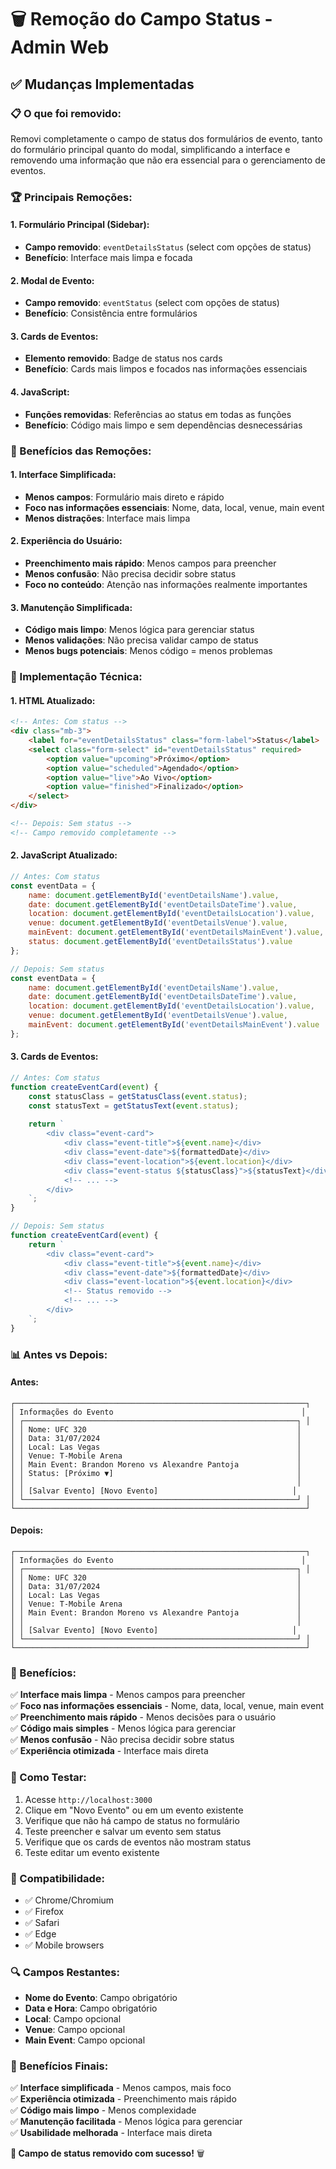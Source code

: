 # 🗑️ Remoção do Campo Status - Admin Web

## ✅ **Mudanças Implementadas**

### **📋 O que foi removido:**

Removi completamente o campo de status dos formulários de evento, tanto do formulário principal quanto do modal, simplificando a interface e removendo uma informação que não era essencial para o gerenciamento de eventos.

### **🏆 Principais Remoções:**

#### **1. Formulário Principal (Sidebar):**
- **Campo removido**: `eventDetailsStatus` (select com opções de status)
- **Benefício**: Interface mais limpa e focada

#### **2. Modal de Evento:**
- **Campo removido**: `eventStatus` (select com opções de status)
- **Benefício**: Consistência entre formulários

#### **3. Cards de Eventos:**
- **Elemento removido**: Badge de status nos cards
- **Benefício**: Cards mais limpos e focados nas informações essenciais

#### **4. JavaScript:**
- **Funções removidas**: Referências ao status em todas as funções
- **Benefício**: Código mais limpo e sem dependências desnecessárias

### **🎯 Benefícios das Remoções:**

#### **1. Interface Simplificada:**
- **Menos campos**: Formulário mais direto e rápido
- **Foco nas informações essenciais**: Nome, data, local, venue, main event
- **Menos distrações**: Interface mais limpa

#### **2. Experiência do Usuário:**
- **Preenchimento mais rápido**: Menos campos para preencher
- **Menos confusão**: Não precisa decidir sobre status
- **Foco no conteúdo**: Atenção nas informações realmente importantes

#### **3. Manutenção Simplificada:**
- **Código mais limpo**: Menos lógica para gerenciar status
- **Menos validações**: Não precisa validar campo de status
- **Menos bugs potenciais**: Menos código = menos problemas

### **🔧 Implementação Técnica:**

#### **1. HTML Atualizado:**
```html
<!-- Antes: Com status -->
<div class="mb-3">
    <label for="eventDetailsStatus" class="form-label">Status</label>
    <select class="form-select" id="eventDetailsStatus" required>
        <option value="upcoming">Próximo</option>
        <option value="scheduled">Agendado</option>
        <option value="live">Ao Vivo</option>
        <option value="finished">Finalizado</option>
    </select>
</div>

<!-- Depois: Sem status -->
<!-- Campo removido completamente -->
```

#### **2. JavaScript Atualizado:**
```javascript
// Antes: Com status
const eventData = {
    name: document.getElementById('eventDetailsName').value,
    date: document.getElementById('eventDetailsDateTime').value,
    location: document.getElementById('eventDetailsLocation').value,
    venue: document.getElementById('eventDetailsVenue').value,
    mainEvent: document.getElementById('eventDetailsMainEvent').value,
    status: document.getElementById('eventDetailsStatus').value
};

// Depois: Sem status
const eventData = {
    name: document.getElementById('eventDetailsName').value,
    date: document.getElementById('eventDetailsDateTime').value,
    location: document.getElementById('eventDetailsLocation').value,
    venue: document.getElementById('eventDetailsVenue').value,
    mainEvent: document.getElementById('eventDetailsMainEvent').value
};
```

#### **3. Cards de Eventos:**
```javascript
// Antes: Com status
function createEventCard(event) {
    const statusClass = getStatusClass(event.status);
    const statusText = getStatusText(event.status);
    
    return `
        <div class="event-card">
            <div class="event-title">${event.name}</div>
            <div class="event-date">${formattedDate}</div>
            <div class="event-location">${event.location}</div>
            <div class="event-status ${statusClass}">${statusText}</div>
            <!-- ... -->
        </div>
    `;
}

// Depois: Sem status
function createEventCard(event) {
    return `
        <div class="event-card">
            <div class="event-title">${event.name}</div>
            <div class="event-date">${formattedDate}</div>
            <div class="event-location">${event.location}</div>
            <!-- Status removido -->
            <!-- ... -->
        </div>
    `;
}
```

### **📊 Antes vs Depois:**

#### **Antes:**
```
┌─────────────────────────────────────────────────────────────────┐
│ Informações do Evento                                          │
│ ┌─────────────────────────────────────────────────────────────┐ │
│ │ Nome: UFC 320                                               │
│ │ Data: 31/07/2024                                            │
│ │ Local: Las Vegas                                            │
│ │ Venue: T-Mobile Arena                                       │
│ │ Main Event: Brandon Moreno vs Alexandre Pantoja             │
│ │ Status: [Próximo ▼]                                         │
│ │                                                             │
│ │ [Salvar Evento] [Novo Evento]                              │
│ └─────────────────────────────────────────────────────────────┘ │
└─────────────────────────────────────────────────────────────────┘
```

#### **Depois:**
```
┌─────────────────────────────────────────────────────────────────┐
│ Informações do Evento                                          │
│ ┌─────────────────────────────────────────────────────────────┐ │
│ │ Nome: UFC 320                                               │
│ │ Data: 31/07/2024                                            │
│ │ Local: Las Vegas                                            │
│ │ Venue: T-Mobile Arena                                       │
│ │ Main Event: Brandon Moreno vs Alexandre Pantoja             │
│ │                                                             │
│ │ [Salvar Evento] [Novo Evento]                              │
│ └─────────────────────────────────────────────────────────────┘ │
└─────────────────────────────────────────────────────────────────┘
```

### **🎯 Benefícios:**

✅ **Interface mais limpa** - Menos campos para preencher  
✅ **Foco nas informações essenciais** - Nome, data, local, venue, main event  
✅ **Preenchimento mais rápido** - Menos decisões para o usuário  
✅ **Código mais simples** - Menos lógica para gerenciar  
✅ **Menos confusão** - Não precisa decidir sobre status  
✅ **Experiência otimizada** - Interface mais direta  

### **🧪 Como Testar:**

1. Acesse `http://localhost:3000`
2. Clique em "Novo Evento" ou em um evento existente
3. Verifique que não há campo de status no formulário
4. Teste preencher e salvar um evento sem status
5. Verifique que os cards de eventos não mostram status
6. Teste editar um evento existente

### **📱 Compatibilidade:**

- ✅ Chrome/Chromium
- ✅ Firefox
- ✅ Safari
- ✅ Edge
- ✅ Mobile browsers

### **🔍 Campos Restantes:**

- **Nome do Evento**: Campo obrigatório
- **Data e Hora**: Campo obrigatório
- **Local**: Campo opcional
- **Venue**: Campo opcional
- **Main Event**: Campo opcional

### **🎉 Benefícios Finais:**

✅ **Interface simplificada** - Menos campos, mais foco  
✅ **Experiência otimizada** - Preenchimento mais rápido  
✅ **Código mais limpo** - Menos complexidade  
✅ **Manutenção facilitada** - Menos lógica para gerenciar  
✅ **Usabilidade melhorada** - Interface mais direta  

**🎉 Campo de status removido com sucesso!** 🗑️ 